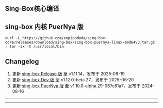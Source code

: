 ## Sing-Box核心编译

## sing-box 内核 PuerNya 版

```
curl -L https://github.com/enpioodada/sing-box-core/releases/download/sing-box/sing-box-puernya-linux-amd64v3.tar.gz | tar -zx -C /usr/local/bin
```

## Changelog <br/>

1. 更新 [sing-box Release 版](https://github.com/SagerNet/sing-box/tree/main) 至 v1.11.14，发布于 2025-06-19 <br/>
2. 更新 [sing-box Dev 版](https://github.com/SagerNet/sing-box/tree/dev) 至 v1.12.0-beta.27，发布于 2025-06-20 <br/>
3. 更新 [sing-box PuerNya 版](https://github.com/PuerNya/sing-box/tree/building) 至 v1.10.0-alpha.29-067c81a7，发布于 2024-08-16

---



---

